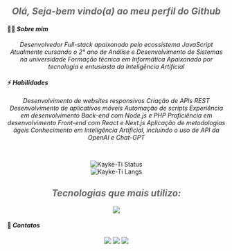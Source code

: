 <div align="center">
  <h2 style="opacity: 65%;"><em>Olá, Seja-bem vindo(a) ao meu perfil do Github</em></h2>
</div> 

#### 🙋‍♂️ <em>Sobre mim</em>

<p align="center">
 <em>
Desenvolvedor Full-stack apaixonado pelo ecossistema JavaScript
Atualmente cursando o 2° ano de Análise e Desenvolvimento de Sistemas na universidade
Formação técnica em Informática
Apaixonado por tecnologia e entusiasta da Inteligência Artificial
 </em>
</p>

#### ⚡ <em>Habilidades</em>

<p align="center">
 <em>
Desenvolvimento de websites responsivos
Criação de APIs REST
Desenvolvimento de aplicativos móveis
Automação de scripts
Experiência em desenvolvimento Back-end com Node.js e PHP
Proficiência em desenvolvimento Front-end com React e Next.js
Aplicação de metodologias ágeis
Conhecimento em Inteligência Artificial, incluindo o uso de API da OpenAI e Chat-GPT
 </em>
</p>

<br/>

<div align="center">

![Kayke-Ti Status](https://github-readme-stats.vercel.app/api?username=Kayke-Ti&show_icons=true&theme=rose_pine)<br>
![Kayke-Ti Langs](https://github-readme-stats.vercel.app/api/top-langs/?username=Kayke-Ti&show_icons=true&theme=rose_pine&hide=css,html,scss,php,ejs,cs,javascript)
</div>
 <div align="center">
  <h2 style="opacity: 65%;"><em>Tecnologias que mais utilizo:</em></h2>
 </div>

<div style="display: inline_block;">
<p align="center">
  <a href="https://skillicons.dev">
    <img src="https://skillicons.dev/icons?i=js,ts,nodejs,react,next,php,go,python,java,postgres,sqlite,prisma,mysql,supabase,tailwind,styledcomponents,cs,css,html,sass,git,bootstrap,vite,vscode" />
  </a>
</p>
</div>

#### 📧 <em>Contatos<em>
<div align="center"> 
  <a href="https://instagram.com/kaykee_bl?igshid=ZDdkNTZiNTM=" target="_blank"><img src="https://img.shields.io/badge/-Instagram-%23E4405F?style=for-the-badge&logo=instagram&logoColor=white" target="_blank"></a>
  <a href = "kaykeloiola@gmail.com"><img src="https://img.shields.io/badge/-Gmail-%23333?style=for-the-badge&logo=gmail&logoColor=white" target="_blank"></a>
  <a href="https://www.linkedin.com/in/kayke-barbosa-15a96023a" target="_blank"><img src="https://img.shields.io/badge/-LinkedIn-%230077B5?style=for-the-badge&logo=linkedin&logoColor=white" target="_blank"></a> 
  
</div>


